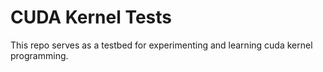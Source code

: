 # CUDA Kernel Tests
This repo serves as a testbed for experimenting and learning cuda kernel programming. 
